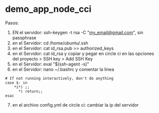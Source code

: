 # demo_app_node_cci
Pasos:
1. EN el servidor: ssh-keygen -t rsa -C "my_email@gmail.com", sin passphrase
2. en el Servidor: cd /home/ubuntu/.ssh
3. en el Servidor: cat id_rsa.pub >> authorized_keys
4. en el Servidor: cat id_rsa y copiar y pegar en circle ci en las opciones del proyecto > SSH key > Add SSH Key 
5. en el Servidor: eval "$(ssh-agent -s)"
6. en el Servidor: nano ~/.bashrc y comentar la linea 
```
# If not running interactively, don't do anything
case $- in
    *i*) ;;
      *) return;;
esac
```
7. en el archivo config.yml de circle ci: cambiar la ip del servidor